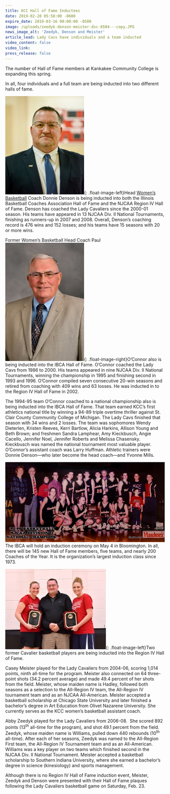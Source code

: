 ```yaml
---
title: KCC Hall of Fame Inductees
date: 2019-02-28 05:58:00 -0600
expire_date: 2019-03-16 00:00:00 -0500
image: /uploads/zeedyk-denson-meister-dsc-6504---copy.JPG
news_image_alt: 'Zeedyk, Denson and Meister'
article_lead: Lady Cavs have individuals and a team inducted
video_content: false
video_link:
press_release: false
---
```


The number of Hall of Fame members at Kankakee Community College is expanding this spring.

In all, four individuals and a full team are being inducted into two different halls of fame.

![](/uploads/donnie-denson-dsc-0632.jpg){: .float-image-left}Head [Women’s Basketball](https://athletics.kcc.edu/womens-basketball/) Coach Donnie Denson is being inducted into both the Illinois Basketball Coaches Association Hall of Fame and the NJCAA Region IV Hall of Fame. Denson has coached the Lady Cavaliers since the 2000-01 season. His teams have appeared in 13 NJCAA Div. II National Tournaments, finishing as runners-up in 2007 and 2008. Overall, Denson’s coaching record is 476 wins and 152 losses; and his teams have 15 seasons with 20 or more wins.

Former Women’s Basketball Head Coach Paul ![](/uploads/paul-oconnor-dsc3248rt.jpg){: .float-image-right}O’Connor also is being inducted into the IBCA Hall of Fame. O’Connor coached the Lady Cavs from 1986 to 2000. His teams appeared in nine NJCAA Div. II National Tournaments, winning the championship in 1995 and finishing second in 1993 and 1996. O’Connor compiled seven consecutive 20-win seasons and retired from coaching with 409 wins and 63 losses. He was inducted in to the Region IV Hall of Fame in 2002.

The 1994-95 team O’Connor coached to a national championship also is being inducted into the IBCA Hall of Fame. That team earned KCC’s first athletics national title by winning a 94-89 triple overtime thriller against St. Clair County Community College of Michigan. The Lady Cavs finished that season with 34 wins and 2 losses. The team was sophomores Wendy Dieterlen, Kristen Reeves, Kerri Bartlow, Alicia Harkins, Allison Young and Beth Brown; and freshmen Sandra Lamphear, Amy Kieckbusch, Angie Cacello, Jennifer Noel, Jennifer Roberts and Melissa Chasensky. Kieckbusch was named the national tournament most valuable player. O’Connor’s assistant coach was Larry Huffman. Athletic trainers were Donnie Denson—who later become the head coach—and Yvonne Mills.

![](/uploads/1994-95-womens-bball-champ-pic---copy.jpg)<br>The IBCA will hold an induction ceremony on May 4 in Bloomington. In all, there will be 145 new Hall of Fame members, five teams, and nearly 200 Coaches of the Year. It is the organization’s largest induction class since 1973.

![](/uploads/zeedyk-denson-meister-dsc-6504.JPG){: .float-image-left}Two former Cavalier basketball players are being inducted into the Region IV Hall of Fame.

Casey Meister played for the Lady Cavaliers from 2004-06, scoring 1,014 points, ninth all-time for the program. Meister also connected on 64 three-point shots (34.2 percent average) and made 49.4 percent of her shots from the field. Meister, whose maiden name is Hadley, followed both seasons as a selection to the All-Region IV team, the All-Region IV tournament team and as an NJCAA All-American. Meister accepted a basketball scholarship at Chicago State University and later finished a bachelor’s degree in Art Education from Olivet Nazarene University. She currently serves as the KCC women’s basketball assistant coach.

Abby Zeedyk played for the Lady Cavaliers from 2006-08.  She scored 892 points (13<sup>th</sup> all-time for the program), and shot 49.1 percent from the field. Zeedyk, whose maiden name is Williams, pulled down 440 rebounds (10<sup>th</sup> all-time). After each of her seasons, Zeedyk was named to the All-Region First team, the All-Region IV Tournament team and as an All-American. Williams was a key player on two teams which finished second in the NJCAA Div. II National Tournament. Meister accepted a basketball scholarship to Southern Indiana University, where she earned a bachelor’s degree in science (kinesiology) and sports management.

Although there is no Region IV Hall of Fame induction event, Meister, Zeedyk and Denson were presented with their Hall of Fame plaques following the Lady Cavaliers basketball game on Saturday, Feb. 23.